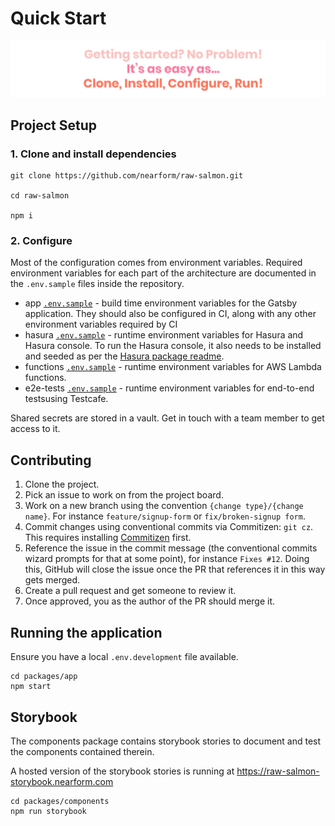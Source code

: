 # Quick Start

![getting-started](../images/getting-started.svg)

## Project Setup

### 1. Clone and install dependencies

```
git clone https://github.com/nearform/raw-salmon.git

cd raw-salmon

npm i
```

### 2. Configure

Most of the configuration comes from environment variables. Required environment variables for each part of the architecture are documented in the `.env.sample` files inside the repository.

- app [`.env.sample`](../../packages/app/.env.sample) - build time environment variables for the Gatsby application. They should also be configured in CI, along with any other environment variables required by CI
- hasura [`.env.sample`](../../packages/hasura/.env.sample) - runtime environment variables for Hasura and Hasura console. To run the Hasura console, it also needs to be installed and seeded as per the [Hasura package readme](../../packages/hasura).
- functions [`.env.sample`](../../packages/functions/.env.sample) - runtime environment variables for AWS Lambda functions.
- e2e-tests [`.env.sample`](../../packages/e2e-tests/.env.sample) - runtime environment variables for end-to-end testsusing Testcafe.

Shared secrets are stored in a vault. Get in touch with a team member to get access to it.

## Contributing

1. Clone the project.
2. Pick an issue to work on from the project board.
3. Work on a new branch using the convention `{change type}/{change name}`. For instance `feature/signup-form` or `fix/broken-signup form`.
4. Commit changes using conventional commits via Commitizen: `git cz`. This requires installing [Commitizen](http://commitizen.github.io/cz-cli/) first.
5. Reference the issue in the commit message (the conventional commits wizard prompts for that at some point), for instance `Fixes #12`. Doing this, GitHub will close the issue once the PR that references it in this way gets merged.
6. Create a pull request and get someone to review it.
7. Once approved, you as the author of the PR should merge it.

## Running the application

Ensure you have a local `.env.development` file available.

```
cd packages/app
npm start
```

## Storybook

The components package contains storybook stories to document and test the components contained therein.

A hosted version of the storybook stories is running at https://raw-salmon-storybook.nearform.com

```
cd packages/components
npm run storybook
```
